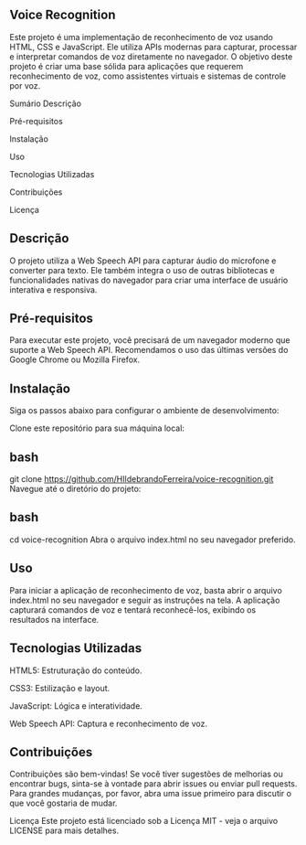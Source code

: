 ## Voice Recognition

Este projeto é uma implementação de reconhecimento de voz usando HTML, CSS e JavaScript. Ele utiliza APIs modernas para capturar, processar e interpretar comandos de voz diretamente no navegador. O objetivo deste projeto é criar uma base sólida para aplicações que requerem reconhecimento de voz, como assistentes virtuais e sistemas de controle por voz.

Sumário
Descrição

Pré-requisitos

Instalação

Uso

Tecnologias Utilizadas

Contribuições

Licença

## Descrição

O projeto utiliza a Web Speech API para capturar áudio do microfone e converter para texto. Ele também integra o uso de outras bibliotecas e funcionalidades nativas do navegador para criar uma interface de usuário interativa e responsiva.

## Pré-requisitos

Para executar este projeto, você precisará de um navegador moderno que suporte a Web Speech API. Recomendamos o uso das últimas versões do Google Chrome ou Mozilla Firefox.

## Instalação

Siga os passos abaixo para configurar o ambiente de desenvolvimento:

Clone este repositório para sua máquina local:

## bash

git clone https://github.com/HIldebrandoFerreira/voice-recognition.git
Navegue até o diretório do projeto:

## bash

cd voice-recognition
Abra o arquivo index.html no seu navegador preferido.

## Uso

Para iniciar a aplicação de reconhecimento de voz, basta abrir o arquivo index.html no seu navegador e seguir as instruções na tela. A aplicação capturará comandos de voz e tentará reconhecê-los, exibindo os resultados na interface.

## Tecnologias Utilizadas

HTML5: Estruturação do conteúdo.

CSS3: Estilização e layout.

JavaScript: Lógica e interatividade.

Web Speech API: Captura e reconhecimento de voz.

## Contribuições

Contribuições são bem-vindas! Se você tiver sugestões de melhorias ou encontrar bugs, sinta-se à vontade para abrir issues ou enviar pull requests. Para grandes mudanças, por favor, abra uma issue primeiro para discutir o que você gostaria de mudar.

Licença
Este projeto está licenciado sob a Licença MIT - veja o arquivo LICENSE para mais detalhes.
